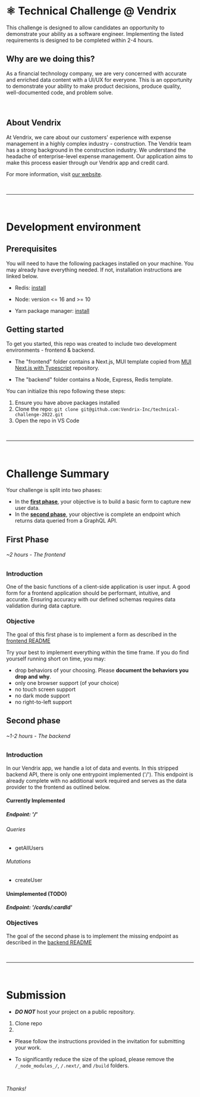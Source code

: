 # ⚛️ Technical Challenge @ Vendrix

This challenge is designed to allow candidates an opportunity to demonstrate your ability as a software engineer. Implementing the listed requirements is designed to be completed within 2-4 hours.

## Why are we doing this?

As a financial technology company, we are very concerned with accurate and enriched data content with a UI/UX for everyone. This is an opportunity to demonstrate your ability to make product decisions, produce quality, well-documented code, and problem solve.

<br>

## About Vendrix

At Vendrix, we care about our customers' experience with expense management in a highly complex industry - construction. The Vendrix team has a strong background in the construction industry. We understand the headache of enterprise-level expense management. Our application aims to make this process easier through our Vendrix app and credit card.

For more information, visit [our website](https://vendrix.co).

<br>

---

<br>

# Development environment

## Prerequisites

You will need to have the following packages installed on your machine. You may already have everything needed. If not, installation instructions are linked below.

- Redis: [install](https://redis.io/docs/getting-started/#:~:text=Redis%20server%20process.-,Install%20Redis,-How%20you%20install)

- Node: version <= 16 and >= 10

- Yarn package manager: [install](https://classic.yarnpkg.com/lang/en/docs/install/#mac-stable)

## Getting started

To get you started, this repo was created to include two development environments - frontend & backend.

- The "frontend" folder contains a Next.js, MUI template copied from [MUI Next.js with Typescript](https://github.com/mui/material-ui/tree/master/examples/nextjs-with-typescript) repository.

- The "backend" folder contains a Node, Express, Redis template.

You can initialize this repo following these steps:

1. Ensure you have above packages installed
2. Clone the repo: `git clone git@github.com:Vendrix-Inc/technical-challenge-2022.git`
3. Open the repo in VS Code

<br>

---

<br>

# Challenge Summary

Your challenge is split into two phases:

- In the **[first phase](#first-phase)**, your objective is to build a basic form to capture new user data.
- In the **[second phase](#second-phase)**, your objective is complete an endpoint which returns data queried from a GraphQL API.

## First Phase

###### _~2 hours - The frontend_

### Introduction

One of the basic functions of a client-side application is user input. A good form for a frontend application should be performant, intuitive, and accurate. Ensuring accuracy with our defined schemas requires data validation during data capture.

### Objective

The goal of this first phase is to implement a form as described in the [frontend README](./frontend/README.md)

Try your best to implement everything within the time frame. If you do find yourself running short on time, you may:

- drop behaviors of your choosing. Please **document the behaviors you drop and why**.
- only one browser support (of your choice)
- no touch screen support
- no dark mode support
- no right-to-left support

## Second phase

###### _~1-2 hours - The backend_

### Introduction

In our Vendrix app, we handle a lot of data and events. In this stripped backend API, there is only one entrypoint implemented ('/'). This endpoint is already complete with no additional work required and serves as the data provider to the frontend as outlined below.

#### Currently Implemented

##### Endpoint: '/'

###### Queries

- getAllUsers

###### Mutations

- createUser

#### Unimplemented (TODO)

##### Endpoint: '/cards/:cardId'

### Objectives

The goal of the second phase is to implement the missing endpoint as described in the [backend README](./backend/README.md)

<br>

---

<br>

# Submission

- **_DO NOT_** host your project on a public repository.

1. Clone repo
2.

- Please follow the instructions provided in the invitation for submitting your work.

- To significantly reduce the size of the upload, please remove the `/_node_modules_/`, `/.next/`, and `/build` folders.

<br>

_Thanks!_
